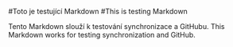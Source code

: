 #Toto je testující Markdown
#This is testing Markdown

Tento Markdown slouží k testování synchronizace a GitHubu.
This Markdown works for testing synchronization and GitHub.